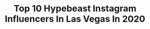 ---
title: Top 10 Hypebeast Instagram Influencers In Las Vegas In 2020
description: >-
  Find top hypebeast Instagram influencers in Las Vegas in 2020. Most popular hashtags: #lasvegas #hypebeast #love #sponsored.
platform: Instagram
profiles:
  - username: "logan.loiselle"
    fullname: >-
      𝐋𝐨𝐠𝐚𝐧 𝐋𝐨𝐢𝐬𝐞𝐥𝐥𝐞
    location: "United States"
    followers: 41565
    engagement: 372
    commentsToLikes: 0.028089
    id: ck1368tif5bae0i19khmtnd31
    verified: false
    hashtags: "#exoticcars, #dogportrait, #painter, #drawing"
  - username: "owen.atlas"
    fullname: >-
      Owen Atlas Official
    location: "United States"
    followers: 111366
    engagement: 344
    commentsToLikes: 0.029938
    id: ck15qxjey54td0i19kofihbw3
    verified: false
    hashtags: "#strongwoman, #cheerstunts, #sees, #funstuff"
  - username: "paigewoodrum"
    fullname: >-
      Paige Woodrum
    location: "United States"
    followers: 7530
    engagement: 1670
    commentsToLikes: 0.032937
    id: ck5zwgfbb630i0i14mp9id4y9
    verified: false
    hashtags: "#kimesranch, #mallardmonday, #drakewaterfowl, #hoodedmerganser"
  - username: "jorjigardiner"
    fullname: >-
      Jorji
    location: "United States"
    followers: 37248
    engagement: 532
    commentsToLikes: 0.009774
    id: ck0ueljamlm220i19d98t154g
    verified: false
    hashtags: "#eismag, #bookstagram, #shopping, #outfittoss"
  - username: "ginorocks"
    fullname: >-
      UrModelsFavoriteDirector
    location: "United States"
    followers: 18154
    engagement: 63
    commentsToLikes: 0.052023
    id: ck55j5brlwats0i11wyuasz3h
    verified: false
    hashtags: "#supermoon, #savage, #stevejobs, #shelterinplace"
  - username: "jqskim"
    fullname: >-
      Jay Starrett
    location: "United States"
    followers: 154903
    engagement: 495
    commentsToLikes: 0.040157
    id: ck6txenn6xeib0j71o75nembe
    verified: true
    hashtags: "#impossiblyslick, #summer2020, #season40, #igdaily"
  - username: "mad.dog.jones"
    fullname: >-
      Mad Dog Jones
    location: "United States"
    followers: 225144
    engagement: 706
    commentsToLikes: 0.006503
    id: ck0vyxcgq68rl0i19g2cpa6qx
    verified: true
    hashtags: "#thirdeye, #lsdart, #cyberculture, #dieselon"
  - username: "itshuntercreed"
    fullname: >-
      Hunter Creed
    location: "United States"
    followers: 6294
    engagement: 640
    commentsToLikes: 0.053105
    id: ck8t0r7c4szrm0j782hepfazc
    verified: false
    hashtags: "#bmw, #vlog, #ferrari, #488spider"
  - username: "laflamelovers"
    fullname: >-
      Travis scott 🌵❤
    location: "United States"
    followers: 31848
    engagement: 1239
    commentsToLikes: 0.014095
    id: ck9wee9pfjust0j782mowkb7h
    verified: false
    hashtags: "#aman, #love, #outfit, #astrothunder"
  - username: "austinnorman_"
    fullname: >-
      Austin Norman
    location: "United States"
    followers: 66037
    engagement: 489
    commentsToLikes: 0.019951
    id: ckaozl6l2md010i789f6my0sd
    verified: false
    hashtags: "#motivationalquotes, #lasvegas, #california, #streetlife"
---